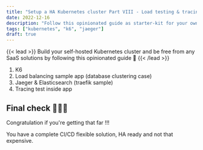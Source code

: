 ```yaml
---
title: "Setup a HA Kubernetes cluster Part VIII - Load testing & tracing"
date: 2022-12-16
description: "Follow this opinionated guide as starter-kit for your own Kubernetes platform..."
tags: ["kubernetes", "k6", "jaeger"]
draft: true
---
```


{{< lead >}}
Build your self-hosted Kubernetes cluster and be free from any SaaS solutions by following this opinionated guide 🎉
{{< /lead >}}

1. K6
2. Load balancing sample app (database clustering case)
3. Jaeger & Elasticsearch (traefik sample)
4. Tracing test inside app

## Final check 🎊🏁🎊

Congratulation if you're getting that far !!!

You have a complete CI/CD flexible solution, HA ready and not that expensive.
